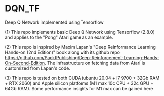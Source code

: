 # DQN_TF
Deep Q Network implemented using Tensorflow

(1) This repo implements basic Deep Q Network using Tensorflow (2.8.0) and applies to the "Pong" Atari game as an example.

(2) This repo is inspired by Maxim Lapan's "Deep Reinformance Learning Hands-on (2nd Edition)" book along with its github repo https://github.com/PacktPublishing/Deep-Reinforcement-Learning-Hands-On-Second-Edition. The infrastructure on fetching data from Atari is customized from Lapan's code.

(3) This repo is tested on both CUDA (ubuntu 20.04 + i7 9700 + 32Gb RAM + RTX 2060) and Apple silicon platforms (M1 max 10c CPU + 32c GPU + 64Gb RAM). Some performance insights for M1 max can be gained here






